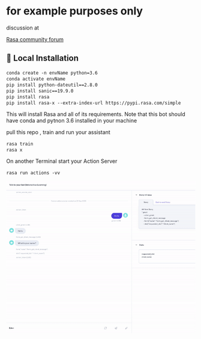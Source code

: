 # for example purposes only

discussion at

[Rasa community forum](https://forum.rasa.com/t/how-to-create-a-chatbot-which-asks-name-email-and-message/33732/11?u=jusce17)

## 👷‍ Local Installation

```
conda create -n envName python=3.6
conda activate envName
pip install python-dateutil==2.8.0
pip install sanic==19.9.0
pip install rasa
pip install rasa-x --extra-index-url https://pypi.rasa.com/simple

```
This will install Rasa and all of its requirements.
Note that this bot should have conda and pytnon 3.6 installed in your machine

pull this repo , train and run your assistant

```
rasa train
rasa x

```
On another Terminal start your Action Server


```
rasa run actions -vv

```

![](demo/demo.gif)
